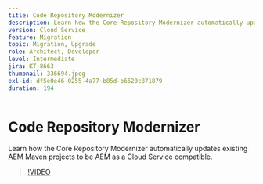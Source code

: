 ```yaml
---
title: Code Repository Modernizer
description: Learn how the Core Repository Modernizer automatically updates existing AEM Maven projects to be AEM as a Cloud Service compatible.
version: Cloud Service
feature: Migration
topic: Migration, Upgrade
role: Architect, Developer
level: Intermediate
jira: KT-8663
thumbnail: 336694.jpeg
exl-id: df5e0e46-0255-4a77-b85d-b6520c871879
duration: 194
---
```

# Code Repository Modernizer

Learn how the Core Repository Modernizer automatically updates existing AEM Maven projects to be AEM as a Cloud Service compatible.

>[!VIDEO](https://video.tv.adobe.com/v/336694?quality=12&learn=on)

